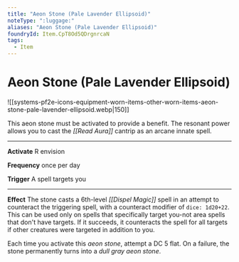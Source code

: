 ```yaml
---
title: "Aeon Stone (Pale Lavender Ellipsoid)"
noteType: ":luggage:"
aliases: "Aeon Stone (Pale Lavender Ellipsoid)"
foundryId: Item.CpT8Od5QDrgnrcaN
tags:
  - Item
---
```


# Aeon Stone (Pale Lavender Ellipsoid)
![[systems-pf2e-icons-equipment-worn-items-other-worn-items-aeon-stone-pale-lavender-ellipsoid.webp|150]]

This aeon stone must be activated to provide a benefit. The resonant power allows you to cast the _[[Read Aura]]_ cantrip as an arcane innate spell.

* * *

**Activate** R envision

**Frequency** once per day

**Trigger** A spell targets you

* * *

**Effect** The stone casts a 6th-level _[[Dispel Magic]]_ spell in an attempt to counteract the triggering spell, with a counteract modifier of `dice: 1d20+22`. This can be used only on spells that specifically target you-not area spells that don't have targets. If it succeeds, it counteracts the spell for all targets if other creatures were targeted in addition to you.

Each time you activate this _aeon stone_, attempt a DC 5 flat. On a failure, the stone permanently turns into a _dull gray aeon stone_.
